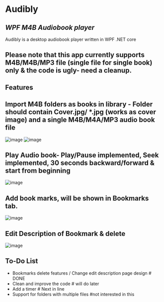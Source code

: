 # Audibly
## _WPF M4B Audiobook player_

Audibly is a desktop audiobook player written in WPF .NET core
## Please note that this app currently supports M4B/M4B/MP3 file (single file for single book) only & the code is ugly- need a cleanup.

## Features

## Import M4B folders as books in library - Folder should contain Cover.jpg/ *.jpg (works as cover image) and a single M4B/M4A/MP3 audio book file

![image](https://user-images.githubusercontent.com/26427477/122642450-14098f80-d128-11eb-842c-7f470b267b51.png)
![image](https://user-images.githubusercontent.com/26427477/116720067-674d4480-a9f9-11eb-87e0-52445d41f5aa.png)

## Play Audio book- Play/Pause implemented, Seek implemented, 30 seconds backward/forward & start from beginning

![image](https://user-images.githubusercontent.com/26427477/123800677-2c876000-d907-11eb-948e-2f741735bf55.png)
 
## Add book marks, will be shown in Bookmarks tab.
![image](https://user-images.githubusercontent.com/26427477/123800757-40cb5d00-d907-11eb-9d0f-45a13b25d4d2.png)

## Edit Description of Bookmark & delete
![image](https://user-images.githubusercontent.com/26427477/123800907-635d7600-d907-11eb-8a5a-c3bc97c26141.png)



## To-Do List

- Bookmarks delete features / Change edit description page design # DONE
- Clean and improve the code # will do later
- Add a timer # Next in line
- Support for folders with multiple files #not interested in this
